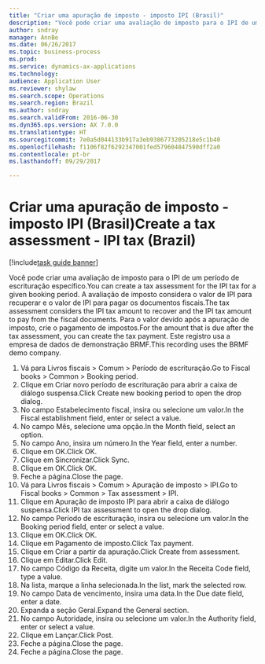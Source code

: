 ```yaml
--- 
title: "Criar uma apuração de imposto - imposto IPI (Brasil)"
description: "Você pode criar uma avaliação de imposto para o IPI de um período de escrituração específico."
author: sndray
manager: AnnBe
ms.date: 06/26/2017
ms.topic: business-process
ms.prod: 
ms.service: dynamics-ax-applications
ms.technology: 
audience: Application User
ms.reviewer: shylaw
ms.search.scope: Operations
ms.search.region: Brazil
ms.author: sndray
ms.search.validFrom: 2016-06-30
ms.dyn365.ops.version: AX 7.0.0
ms.translationtype: HT
ms.sourcegitcommit: 7e0a5d044133b917a3eb9386773205218e5c1b40
ms.openlocfilehash: f1106f82f6292347001fed579604847590dff2a0
ms.contentlocale: pt-br
ms.lasthandoff: 09/29/2017

---
```

# <a name="create-a-tax-assessment---ipi-tax-brazil"></a><span data-ttu-id="03560-103">Criar uma apuração de imposto - imposto IPI (Brasil)</span><span class="sxs-lookup"><span data-stu-id="03560-103">Create a tax assessment - IPI tax (Brazil)</span></span>

[!include[task guide banner](../../includes/task-guide-banner.md)]

<span data-ttu-id="03560-104">Você pode criar uma avaliação de imposto para o IPI de um período de escrituração específico.</span><span class="sxs-lookup"><span data-stu-id="03560-104">You can create a tax assessment for the IPI tax for a given booking period.</span></span> <span data-ttu-id="03560-105">A avaliação de imposto considera o valor de IPI para recuperar e o valor de IPI para pagar os documentos fiscais.</span><span class="sxs-lookup"><span data-stu-id="03560-105">The tax assessment considers the IPI tax amount to recover and the IPI tax amount to pay from the fiscal documents.</span></span> <span data-ttu-id="03560-106">Para o valor devido após a apuração de imposto, crie o pagamento de impostos.</span><span class="sxs-lookup"><span data-stu-id="03560-106">For the amount that is due after the tax assessment, you can create the tax payment.</span></span> <span data-ttu-id="03560-107">Este registro usa a empresa de dados de demonstração BRMF.</span><span class="sxs-lookup"><span data-stu-id="03560-107">This recording uses the BRMF demo company.</span></span>

1. <span data-ttu-id="03560-108">Vá para Livros fiscais > Comum > Período de escrituração.</span><span class="sxs-lookup"><span data-stu-id="03560-108">Go to Fiscal books > Common > Booking period.</span></span>
2. <span data-ttu-id="03560-109">Clique em Criar novo período de escrituração para abrir a caixa de diálogo suspensa.</span><span class="sxs-lookup"><span data-stu-id="03560-109">Click Create new booking period to open the drop dialog.</span></span>
3. <span data-ttu-id="03560-110">No campo Estabelecimento fiscal, insira ou selecione um valor.</span><span class="sxs-lookup"><span data-stu-id="03560-110">In the Fiscal establishment field, enter or select a value.</span></span>
4. <span data-ttu-id="03560-111">No campo Mês, selecione uma opção.</span><span class="sxs-lookup"><span data-stu-id="03560-111">In the Month field, select an option.</span></span>
5. <span data-ttu-id="03560-112">No campo Ano, insira um número.</span><span class="sxs-lookup"><span data-stu-id="03560-112">In the Year field, enter a number.</span></span>
6. <span data-ttu-id="03560-113">Clique em OK.</span><span class="sxs-lookup"><span data-stu-id="03560-113">Click OK.</span></span>
7. <span data-ttu-id="03560-114">Clique em Sincronizar.</span><span class="sxs-lookup"><span data-stu-id="03560-114">Click Sync.</span></span>
8. <span data-ttu-id="03560-115">Clique em OK.</span><span class="sxs-lookup"><span data-stu-id="03560-115">Click OK.</span></span>
9. <span data-ttu-id="03560-116">Feche a página.</span><span class="sxs-lookup"><span data-stu-id="03560-116">Close the page.</span></span>
10. <span data-ttu-id="03560-117">Vá para Livros fiscais > Comum > Apuração de imposto > IPI.</span><span class="sxs-lookup"><span data-stu-id="03560-117">Go to Fiscal books > Common > Tax assessment > IPI.</span></span>
11. <span data-ttu-id="03560-118">Clique em Apuração de imposto IPI para abrir a caixa de diálogo suspensa.</span><span class="sxs-lookup"><span data-stu-id="03560-118">Click IPI tax assessment to open the drop dialog.</span></span>
12. <span data-ttu-id="03560-119">No campo Período de escrituração, insira ou selecione um valor.</span><span class="sxs-lookup"><span data-stu-id="03560-119">In the Booking period field, enter or select a value.</span></span>
13. <span data-ttu-id="03560-120">Clique em OK.</span><span class="sxs-lookup"><span data-stu-id="03560-120">Click OK.</span></span>
14. <span data-ttu-id="03560-121">Clique em Pagamento de imposto.</span><span class="sxs-lookup"><span data-stu-id="03560-121">Click Tax payment.</span></span>
15. <span data-ttu-id="03560-122">Clique em Criar a partir da apuração.</span><span class="sxs-lookup"><span data-stu-id="03560-122">Click Create from assessment.</span></span>
16. <span data-ttu-id="03560-123">Clique em Editar.</span><span class="sxs-lookup"><span data-stu-id="03560-123">Click Edit.</span></span>
17. <span data-ttu-id="03560-124">No campo Código da Receita, digite um valor.</span><span class="sxs-lookup"><span data-stu-id="03560-124">In the Receita Code field, type a value.</span></span>
18. <span data-ttu-id="03560-125">Na lista, marque a linha selecionada.</span><span class="sxs-lookup"><span data-stu-id="03560-125">In the list, mark the selected row.</span></span>
19. <span data-ttu-id="03560-126">No campo Data de vencimento, insira uma data.</span><span class="sxs-lookup"><span data-stu-id="03560-126">In the Due date field, enter a date.</span></span>
20. <span data-ttu-id="03560-127">Expanda a seção Geral.</span><span class="sxs-lookup"><span data-stu-id="03560-127">Expand the General section.</span></span>
21. <span data-ttu-id="03560-128">No campo Autoridade, insira ou selecione um valor.</span><span class="sxs-lookup"><span data-stu-id="03560-128">In the Authority field, enter or select a value.</span></span>
22. <span data-ttu-id="03560-129">Clique em Lançar.</span><span class="sxs-lookup"><span data-stu-id="03560-129">Click Post.</span></span>
23. <span data-ttu-id="03560-130">Feche a página.</span><span class="sxs-lookup"><span data-stu-id="03560-130">Close the page.</span></span>
24. <span data-ttu-id="03560-131">Feche a página.</span><span class="sxs-lookup"><span data-stu-id="03560-131">Close the page.</span></span>


